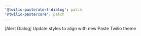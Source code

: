 ```yaml
---
'@twilio-paste/alert-dialog': patch
'@twilio-paste/core': patch
---
```


[Alert Dialog] Update styles to align with new Paste Twilio theme

